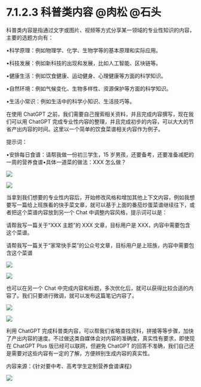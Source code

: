 # 7.1.2.3 科普类内容 @肉松 @石头

科普类内容是指通过文字或图片、视频等方式分享某一领域的专业性知识的内容，主要的选题方向有：

•科学原理：例如物理学、化学、生物学等的基本原理和实际应用。

•科技发展：例如新科技的出现和发展，比如人工智能、区块链等。

•健康生活：例如饮食健康、运动健身、心理健康等方面的科学知识。

•自然环境：例如气候变化、生物多样性、资源保护等方面的科学知识。

•生活小常识：例如生活中的科学小知识、生活技巧等。

在使用 ChatGPT 之前，我们需要自己搜索相关资料，并且完成内容撰写，现在我们可以用 ChatGPT 完成专业性内容的整理，并且完成初步的内容，可以大大的节省产出内容的时间。这里以一个简单的饮食菜谱相关内容作为例子。

提示词：

•安排每日食谱：请帮我做一份初三学生，15 岁男孩，还要备考，还要准备减肥的一周的营养食谱•具体一道菜的做法：XXX 怎么做？

![](img/2a34cb9c2d05db168bde6d7967d46551.png)

![](img/6182c6520db50bb558188b29be668925.png)

当拿到我们想要的专业性内容后，开始修改风格和增加其他上下文内容，例如我想要写一篇给上班族看的快手菜文章，就可以基于上面的番茄炒蛋菜谱继续往下，或者把这个菜谱内容放到另一个 Chat 中调整内容风格，提示词可以是：

请帮我写一篇关于“XXX 主题”的 XXX 文章，目标用户是 XXX，内容中需要包含这个菜谱。

请帮我写一篇关于“家常快手菜”的公众号文章，目标用户是上班族，内容中需要包含这个菜谱

![](img/12eec45d4ccd2db549c17cf13ca32051.png)

![](img/25f43623f21ae4c652e0d993a6d89419.png)

也可以在另一个 Chat 中完成内容和标题，多次优化后，就可以获得比较合适的内容了。我们只要进行微调，就可以发布这篇笔记内容了。

![](img/0f69476cea336f728e3f201c0ed80cf1.png)

![](img/2fc6ac9197fc8147d210d1068df7c721.png)

利用 ChatGPT 完成科普类内容，可以帮我们省略查找资料，拼接等等步骤，加快了产出内容的速度。不过做这类自媒体会对内容的准确度，真实性有要求，即使现在 ChatGPT Plus 版已经可以联网，但避免 ChatGPT 的回答不准确，我们自己还是需要对这些内容有一定的了解，方便辨别生成内容的真实性。

内容来源：《针对要中考、高考学生定制营养食谱课程》

![](img/6ee508850b27e2c7d179da2f3eea659e.png)